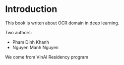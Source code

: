 # Introduction
This book is writen about OCR domain in deep learning.

Two authors:

* Pham Dinh Khanh
* Nguyen Manh Nguyen

We come from VinAI Residency program
